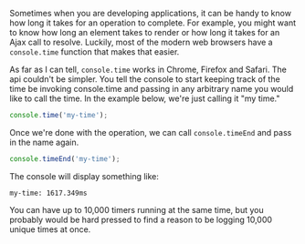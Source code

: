 Sometimes when you are developing applications, it can be handy to know how long it takes for an operation to complete. For example, you might want to know how long an element takes to render or how long it takes for an Ajax call to resolve. Luckily, most of the modern web browsers have a `console.time` function that makes that easier.

<!-- more -->

As far as I can tell, `console.time` works in Chrome, Firefox and Safari. The api couldn't be simpler. You tell the console to start keeping track of the time be invoking console.time and passing in any arbitrary name you would like to call the time. In the example below, we're just calling it "my time."

```javascript
console.time('my-time');
```

Once we're done with the operation, we can call `console.timeEnd` and pass in the name again.

```javascript
console.timeEnd('my-time');
```

The console will display something like:

```
my-time: 1617.349ms
```

You can have up to 10,000 timers running at the same time, but you probably would be hard pressed to find a reason to be logging 10,000 unique times at once.